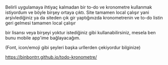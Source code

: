 Belirli uygulamaya ihtiyaç kalmadan bir to-do ve kronometre kullanmak istiyordum ve böyle birşey ortaya çıktı.
Site tamamen local çalışır yani arşivlediğiniz ya da siteden çık gir yaptığınızda kronometrenin ve to-do listin geri gelmesi tamamen local çalışır

bir lisansı veya birşeyi yoktur istediğiniz gibi kullanabilirsiniz, mesela ben bunu mobile app'ime bağlayacağım.

(Font, icon/emoji gibi şeyleri başka urllerden çekiyordur bilginize)

https://binbontrr.github.io/todo-kronometre/
